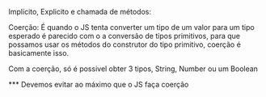 Implícito, Explicito e chamada de métodos:

Coerção:
É quando o JS tenta converter um tipo de um valor para um tipo esperado
é parecido com o a conversão de tipos primitivos, para que possamos usar os métodos
do construtor do tipo primitivo, coerção é basicamente isso.

Com a coerção, só é possivel obter 3 tipos, String, Number ou um Boolean

\*\*\* Devemos evitar ao máximo que o JS faça coerção
